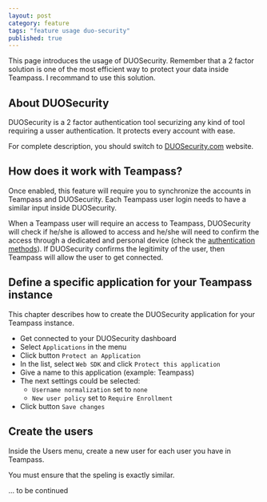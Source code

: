 ```yaml
---
layout: post
category: feature
tags: "feature usage duo-security"
published: true
---
```



<div class="message">
    This page introduces the usage of DUOSecurity. Remember that a 2 factor solution is one of the most efficient way to protect your data inside Teampass. I recommand to use this solution.
</div>

## About DUOSecurity

DUOSecurity is a 2 factor authentication tool securizing any kind of tool requiring a usser authentication. It protects every account with ease.

For complete description, you should switch to [DUOSecurity.com](https://www.duosecurity.com/) website.


## How does it work with Teampass?

Once enabled, this feature will require you to synchronize the accounts in Teampass and DUOSecurity. Each Teampass user login needs to have a similar input inside DUOSecurity.

When a Teampass user will require an access to Teampass, DUOSecurity will check if he/she is allowed to access and he/she will need to confirm the access through a dedicated and personal device (check the [authentication methods](https://www.duosecurity.com/product/methods)). If DUOSecurity confirms the legitimity of the user, then Teampass will allow the user to get connected.


## Define a specific application for your Teampass instance

This chapter describes how to create the DUOSecurity application for your Teampass instance.

 * Get connected to your DUOSecurity dashboard
 * Select `Applications` in the menu
 * Click button `Protect an Application`
 * In the list, select `Web SDK` and click `Protect this application`
 * Give a name to this application (example: Teampass)
 * The next settings could be selected:
   * `Username normalization` set to `none`
   * `New user policy` set to `Require Enrollment`
 * Click button `Save changes`
 
 ## Create the users
 
 Inside the Users menu, create a new user for each user you have in Teampass.
 
 You must ensure that the speling is exactly similar.
 
 ... to be continued